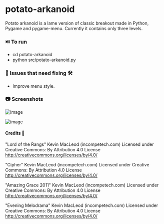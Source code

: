 # potato-arkanoid
Potato arkanoid is a lame version of classic breakout made in Python, Pygame and pygame-menu.
Currently it contains only three levels.

### ⏯️ To run
 - cd potato-arkanoid
 - python src/potato-arkanoid.py

### 🐛 Issues that need fixing 🛠️
- Improve menu style.

### 📷 Screenshots 

![image](https://github.com/mauro89x/potato-arkanoid/assets/49578672/c2cdf088-9887-44e8-ba44-60f47bf9044f)

![image](https://github.com/mauro89x/potato-arkanoid/assets/49578672/fa9361c6-f8b1-4e5c-a09d-a91b87d56ebf)

#### Credits 🙏

"Lord of the Rangs" Kevin MacLeod (incompetech.com)
Licensed under Creative Commons: By Attribution 4.0 License
http://creativecommons.org/licenses/by/4.0/

"Cipher" Kevin MacLeod (incompetech.com)
Licensed under Creative Commons: By Attribution 4.0 License
http://creativecommons.org/licenses/by/4.0/

"Amazing Grace 2011" Kevin MacLeod (incompetech.com)
Licensed under Creative Commons: By Attribution 4.0 License
http://creativecommons.org/licenses/by/4.0/

"Evening Melodrama" Kevin MacLeod (incompetech.com)
Licensed under Creative Commons: By Attribution 4.0 License
http://creativecommons.org/licenses/by/4.0/
